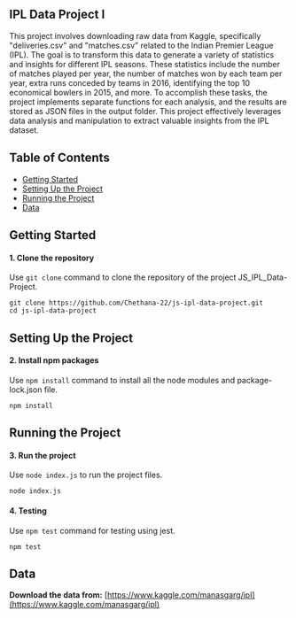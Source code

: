 ## IPL Data Project I

This project involves downloading raw data from Kaggle, specifically "deliveries.csv" and "matches.csv" related to the Indian Premier League (IPL). The goal is to transform this data to generate a variety of statistics and insights for different IPL seasons. These statistics include the number of matches played per year, the number of matches won by each team per year, extra runs conceded by teams in 2016, identifying the top 10 economical bowlers in 2015, and more. To accomplish these tasks, the project implements separate functions for each analysis, and the results are stored as JSON files in the output folder. This project effectively leverages data analysis and manipulation to extract valuable insights from the IPL dataset.

## Table of Contents

- [Getting Started](#getting-started)
- [Setting Up the Project](#setting-up-the-project)
- [Running the Project](#running-the-project)
- [Data](#Data)

## Getting Started

#### 1. Clone the repository
 Use `git clone` command to clone the repository of the project JS_IPL_Data-Project.

 ```
 git clone https://github.com/Chethana-22/js-ipl-data-project.git
 cd js-ipl-data-project
 ```

## Setting Up the Project

#### 2. Install npm packages
Use `npm install` command to install all the node modules and package-lock.json file.

```
npm install
```

## Running the Project

#### 3. Run the project
Use `node index.js` to run the project files.

```
node index.js
```

#### 4. Testing
Use `npm test` command for testing using jest.

```
npm test
```

## Data
**Download the data from:** [https://www.kaggle.com/manasgarg/ipl](https://www.kaggle.com/manasgarg/ipl)